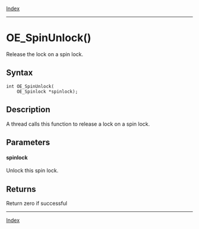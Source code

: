[Index](index.md)

---
# OE_SpinUnlock()

Release the lock on a spin lock.

## Syntax

    int OE_SpinUnlock(
        OE_Spinlock *spinlock);
## Description 

A thread calls this function to release a lock on a spin lock.



## Parameters

#### spinlock

Unlock this spin lock.

## Returns

Return zero if successful

---
[Index](index.md)

